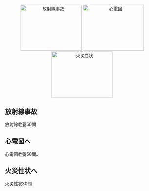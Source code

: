<p align="center">
  <a href="https://shintaro0613.github.io/my-web-site-/">
    <img src="https://img.shields.io/badge/放射線事故-blue?style=for-the-badge&logo&plastic=github" alt="放射線事故"height="150"width="200">
  </a>
  <a href="#section-b">
    <img src="https://img.shields.io/badge/心電図-fe7d37?style=for-the-badge&plastic=linkin" alt="心電図"height="150"width="200">
  </a>
  <a href="https://shintaro0613.github.io/my-web-site-/">
    <img src="https://img.shields.io/badge/火災性状-success?style=for-the-badge&logo&plastic=mail.ru" alt="火災性状"height="150"width="200">
  </a>
</p>

## 放射線事故 <a id="section-a"></a>
放射線教養50問

## 心電図へ <a id="section-b"></a>
心電図教養50問。

## 火災性状へ <a id="section-c"></a>
火災性状30問
